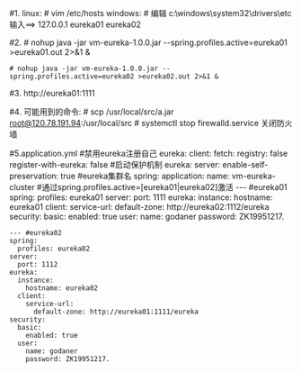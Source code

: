 #1.
    linux:
        # vim /etc/hosts
    windows:
        # 编辑 c:\windows\system32\drivers\etc
    输入==> 127.0.0.1  eureka01 eureka02

#2.
    # nohup java -jar vm-eureka-1.0.0.jar --spring.profiles.active=eureka01 >eureka01.out 2>&1 &
     
    # nohup java -jar vm-eureka-1.0.0.jar --spring.profiles.active=eureka02 >eureka02.out 2>&1 &
#3.
    http://eureka01:1111
    
    
#4.
    可能用到的命令:
    # scp /usr/local/src/a.jar root@120.78.191.94:/usr/local/src
    # systemctl stop firewalld.service  关闭防火墙
    
#5.application.yml
    #禁用eureka注册自己
    eureka:
      client:
        fetch:
          registry: false
        register-with-eureka: false
    #启动保护机制
    eureka:
      server:
        enable-self-preservation: true
    #eureka集群名
    spring:
      application:
        name: vm-eureka-cluster
    #通过spring.profiles.active=[eureka01|eureka02]激活
    --- #eureka01
    spring:
      profiles: eureka01
    server:
      port: 1111
    eureka:
      instance:
        hostname: eureka01
      client:
        service-url:
          default-zone: http://eureka02:1112/eureka
    security:
      basic:
        enabled: true
      user:
        name: godaner
        password: ZK19951217.
    
    --- #eureka02
    spring:
      profiles: eureka02
    server:
      port: 1112
    eureka:
      instance:
        hostname: eureka02
      client:
        service-url:
          default-zone: http://eureka01:1111/eureka
    security:
      basic:
        enabled: true
      user:
        name: godaner
        password: ZK19951217.
    
